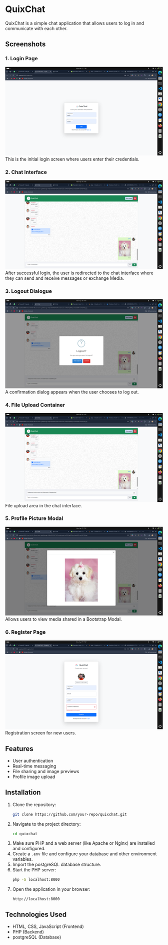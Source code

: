 # QuixChat

QuixChat is a simple chat application that allows users to log in and communicate with each other.

## Screenshots

### 1. Login Page

![Login Screen](images/assets/login.png)  
This is the initial login screen where users enter their credentials.

### 2. Chat Interface

![Chat Screen](images/assets/chat.png)  
After successful login, the user is redirected to the chat interface where they can send and receive messages or exchange Media.

### 3. Logout Dialogue

![Logout Dialogue](images/assets/logoutDialogue.png)  
A confirmation dialog appears when the user chooses to log out.

### 4. File Upload Container

![File Container](images/assets/fileContainer.png)  
File upload area in the chat interface.

### 5. Profile Picture Modal

![Picture Modal](images/assets/picModal.png)  
Allows users to view media shared in a Bootstrap Modal.

### 6. Register Page

![Register Screen](images/assets/Register.png)  
Registration screen for new users.

## Features

- User authentication
- Real-time messaging
- File sharing and image previews
- Profile image upload

## Installation

1. Clone the repository:
   ```sh
   git clone https://github.com/your-repo/quixchat.git
   ```
2. Navigate to the project directory:
   ```sh
   cd quixchat
   ```
3. Make sure PHP and a web server (like Apache or Nginx) are installed and configured.
4. Create a `.env` file and configure your database and other environment variables.
5. Import the postgreSQL database structure.
6. Start the PHP server:
   ```sh
   php -S localhost:8000
   ```
7. Open the application in your browser:
   ```
   http://localhost:8000
   ```

## Technologies Used

- HTML, CSS, JavaScript (Frontend)
- PHP (Backend)
- postgreSQL (Database)




